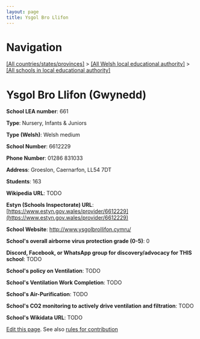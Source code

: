 ```yaml
---
layout: page
title: Ysgol Bro Llifon
---
```

# Navigation

[[All countries/states/provinces]](../../..) > [[All Welsh local educational authority]](../..) > [[All schools in local educational authority]](..)

# Ysgol Bro Llifon (Gwynedd)

**School LEA number**: 661

**Type**: Nursery, Infants & Juniors

**Type (Welsh)**: Welsh medium

**School Number**: 6612229

**Phone Number**: 01286 831033

**Address**: Groeslon, Caernarfon, LL54 7DT

**Students**: 163

**Wikipedia URL**: TODO

**Estyn (Schools Inspectorate) URL**: [https://www.estyn.gov.wales/provider/6612229](https://www.estyn.gov.wales/provider/6612229)

**School Website**: http://www.ysgolbrollifon.cymru/

**School's overall airborne virus protection grade (0-5)**: 0

**Discord, Facebook, or WhatsApp group for discovery/advocacy for THIS school**: TODO

**School's policy on Ventilation**: TODO

**School's Ventilation Work Completion**: TODO

**School's Air-Purification**: TODO

**School's CO2 monitoring to actively drive ventilation and filtration**: TODO

**School's Wikidata URL**: TODO




[Edit this page](https://github.com/ventilate-schools/Wales/edit/prif/./Gwynedd/Ysgol_Bro_Llifon.md). See also [rules for contribution](../../../contribution-rules/)
